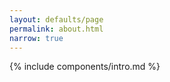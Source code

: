 ```yaml
---
layout: defaults/page
permalink: about.html
narrow: true
---
```


{% include components/intro.md %}
